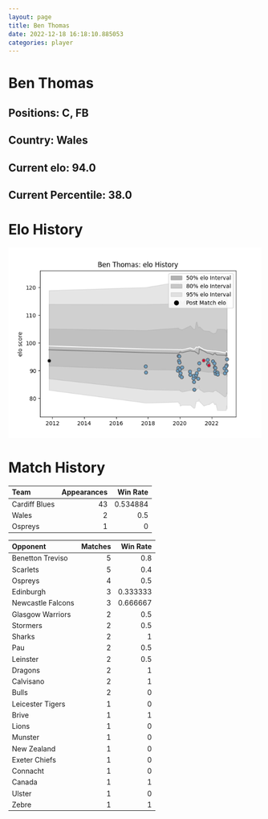 ```yaml
---  
layout: page  
title: Ben Thomas  
date: 2022-12-18 16:18:10.885053  
categories: player  
---
```

# Ben Thomas

## Positions: C, FB

## Country: Wales

## Current elo: 94.0

## Current Percentile: 38.0

# Elo History


![elo history](history_BenThomas.png)
# Match History


| Team          |   Appearances |   Win Rate |
|:--------------|--------------:|-----------:|
| Cardiff Blues |            43 |   0.534884 |
| Wales         |             2 |   0.5      |
| Ospreys       |             1 |   0        |

| Opponent          |   Matches |   Win Rate |
|:------------------|----------:|-----------:|
| Benetton Treviso  |         5 |   0.8      |
| Scarlets          |         5 |   0.4      |
| Ospreys           |         4 |   0.5      |
| Edinburgh         |         3 |   0.333333 |
| Newcastle Falcons |         3 |   0.666667 |
| Glasgow Warriors  |         2 |   0.5      |
| Stormers          |         2 |   0.5      |
| Sharks            |         2 |   1        |
| Pau               |         2 |   0.5      |
| Leinster          |         2 |   0.5      |
| Dragons           |         2 |   1        |
| Calvisano         |         2 |   1        |
| Bulls             |         2 |   0        |
| Leicester Tigers  |         1 |   0        |
| Brive             |         1 |   1        |
| Lions             |         1 |   0        |
| Munster           |         1 |   0        |
| New Zealand       |         1 |   0        |
| Exeter Chiefs     |         1 |   0        |
| Connacht          |         1 |   0        |
| Canada            |         1 |   1        |
| Ulster            |         1 |   0        |
| Zebre             |         1 |   1        |